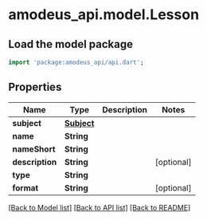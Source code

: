 # amodeus_api.model.Lesson

## Load the model package
```dart
import 'package:amodeus_api/api.dart';
```

## Properties
Name | Type | Description | Notes
------------ | ------------- | ------------- | -------------
**subject** | [**Subject**](Subject.md) |  | 
**name** | **String** |  | 
**nameShort** | **String** |  | 
**description** | **String** |  | [optional] 
**type** | **String** |  | 
**format** | **String** |  | [optional] 

[[Back to Model list]](../README.md#documentation-for-models) [[Back to API list]](../README.md#documentation-for-api-endpoints) [[Back to README]](../README.md)


